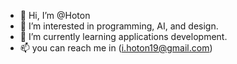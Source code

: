 - 👋 Hi, I’m @Hoton
- 👀 I’m interested in programming, AI, and design.
- 🌱 I’m currently learning applications development.
- 📫 you can reach me in (i.hoton19@gmail.com)

<!---
Hoton07/Hoton07 is a ✨ special ✨ repository because its `README.md` (this file) appears on your GitHub profile.
You can click the Preview link to take a look at your changes.
--->

